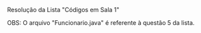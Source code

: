 Resolução da Lista "Códigos em Sala 1"

OBS: O arquivo "Funcionario.java" é referente à questão 5 da lista.
